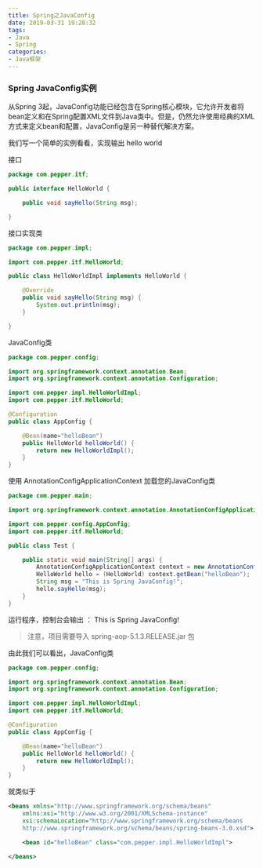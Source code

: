 ```yaml
---
title: Spring之JavaConfig
date: 2019-03-31 19:28:32
tags:
- Java
- Spring
categories:
- Java框架
---
```


### Spring JavaConfig实例

从Spring 3起，JavaConfig功能已经包含在Spring核心模块，它允许开发者将bean定义和在Spring配置XML文件到Java类中。但是，仍然允许使用经典的XML方式来定义bean和配置，JavaConfig是另一种替代解决方案。

我们写一个简单的实例看看，实现输出 hello world

<!-- more -->

接口
```java
package com.pepper.itf;

public interface HelloWorld {

	public void sayHello(String msg);

}
```

接口实现类

```java
package com.pepper.impl;

import com.pepper.itf.HelloWorld;

public class HelloWorldImpl implements HelloWorld {

	@Override
	public void sayHello(String msg) {
		System.out.println(msg);
	}

}
```

JavaConfig类

```Java
package com.pepper.config;

import org.springframework.context.annotation.Bean;
import org.springframework.context.annotation.Configuration;

import com.pepper.impl.HelloWorldImpl;
import com.pepper.itf.HelloWorld;

@Configuration
public class AppConfig {

	@Bean(name="helloBean")
	public HelloWorld helloWorld() {
		return new HelloWorldImpl();
	}
}

```

使用 AnnotationConfigApplicationContext 加载您的JavaConfig类

```java
package com.pepper.main;

import org.springframework.context.annotation.AnnotationConfigApplicationContext;

import com.pepper.config.AppConfig;
import com.pepper.itf.HelloWorld;

public class Test {

	public static void main(String[] args) {
		AnnotationConfigApplicationContext context = new AnnotationConfigApplicationContext(AppConfig.class);
		HelloWorld hello = (HelloWorld) context.getBean("helloBean");
		String msg = "This is Spring JavaConfig!";
		hello.sayHello(msg);
	}
}

```

运行程序，控制台会输出 ： This is Spring JavaConfig!

> 注意，项目需要导入 spring-aop-5.1.3.RELEASE.jar 包

由此我们可以看出，JavaConfig类

```java
package com.pepper.config;

import org.springframework.context.annotation.Bean;
import org.springframework.context.annotation.Configuration;

import com.pepper.impl.HelloWorldImpl;
import com.pepper.itf.HelloWorld;

@Configuration
public class AppConfig {

	@Bean(name="helloBean")
	public HelloWorld helloWorld() {
		return new HelloWorldImpl();
	}
}
```

就类似于

```xml
<beans xmlns="http://www.springframework.org/schema/beans"
	xmlns:xsi="http://www.w3.org/2001/XMLSchema-instance"
	xsi:schemaLocation="http://www.springframework.org/schema/beans
	http://www.springframework.org/schema/beans/spring-beans-3.0.xsd">

	<bean id="helloBean" class="com.pepper.impl.HelloWorldImpl">

</beans>
```
